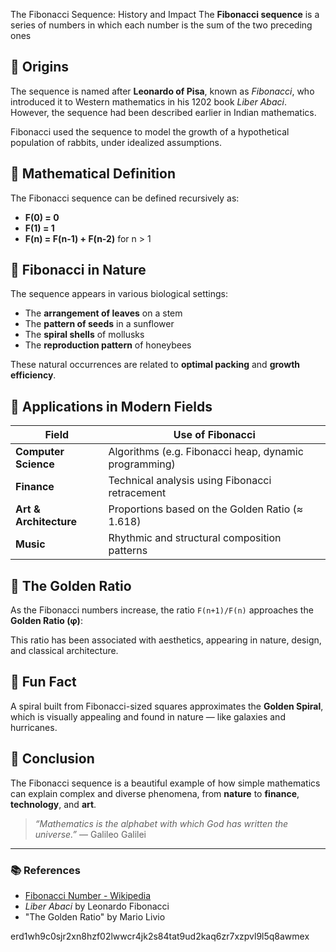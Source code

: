 The Fibonacci Sequence: History and Impact
The **Fibonacci sequence** is a series of numbers in which each number is the sum of the two preceding ones

## 📜 Origins

The sequence is named after **Leonardo of Pisa**, known as *Fibonacci*, who introduced it to Western mathematics in his 1202 book *Liber Abaci*. However, the sequence had been described earlier in Indian mathematics.

Fibonacci used the sequence to model the growth of a hypothetical population of rabbits, under idealized assumptions.

## 🔢 Mathematical Definition

The Fibonacci sequence can be defined recursively as:

- **F(0) = 0**
- **F(1) = 1**
- **F(n) = F(n-1) + F(n-2)** for n > 1

## 🌻 Fibonacci in Nature

The sequence appears in various biological settings:

- The **arrangement of leaves** on a stem
- The **pattern of seeds** in a sunflower
- The **spiral shells** of mollusks
- The **reproduction pattern** of honeybees

These natural occurrences are related to **optimal packing** and **growth efficiency**.

## 🧠 Applications in Modern Fields

| Field            | Use of Fibonacci                                  |
|------------------|----------------------------------------------------|
| **Computer Science** | Algorithms (e.g. Fibonacci heap, dynamic programming) |
| **Finance**           | Technical analysis using Fibonacci retracement      |
| **Art & Architecture** | Proportions based on the Golden Ratio (≈ 1.618)     |
| **Music**             | Rhythmic and structural composition patterns        |

## 🔗 The Golden Ratio

As the Fibonacci numbers increase, the ratio `F(n+1)/F(n)` approaches the **Golden Ratio (φ)**:


This ratio has been associated with aesthetics, appearing in nature, design, and classical architecture.

## 🧩 Fun Fact

A spiral built from Fibonacci-sized squares approximates the **Golden Spiral**, which is visually appealing and found in nature — like galaxies and hurricanes.

## 📝 Conclusion

The Fibonacci sequence is a beautiful example of how simple mathematics can explain complex and diverse phenomena, from **nature** to **finance**, **technology**, and **art**.

> *“Mathematics is the alphabet with which God has written the universe.”* — Galileo Galilei

---

### 📚 References

- [Fibonacci Number - Wikipedia](https://en.wikipedia.org/wiki/Fibonacci_number)
- *Liber Abaci* by Leonardo Fibonacci
- "The Golden Ratio" by Mario Livio

erd1wh9c0sjr2xn8hzf02lwwcr4jk2s84tat9ud2kaq6zr7xzpvl9l5q8awmex